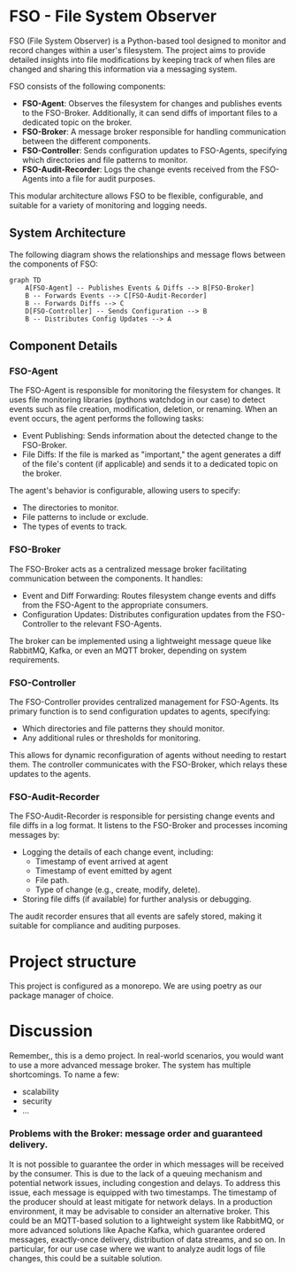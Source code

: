# FSO - File System Observer

FSO (File System Observer) is a Python-based tool designed to monitor and record changes within a user's filesystem. The project aims to provide detailed insights into file modifications by keeping track of when files are changed and sharing this information via a messaging system.

FSO consists of the following components:
- **FSO-Agent**: Observes the filesystem for changes and publishes events to the FSO-Broker. Additionally, it can send diffs of important files to a dedicated topic on the broker.
- **FSO-Broker**: A message broker responsible for handling communication between the different components.
- **FSO-Controller**: Sends configuration updates to FSO-Agents, specifying which directories and file patterns to monitor.
- **FSO-Audit-Recorder**: Logs the change events received from the FSO-Agents into a file for audit purposes.

This modular architecture allows FSO to be flexible, configurable, and suitable for a variety of monitoring and logging needs.

## System Architecture

The following diagram shows the relationships and message flows between the components of FSO:

```mermaid
graph TD
    A[FSO-Agent] -- Publishes Events & Diffs --> B[FSO-Broker]
    B -- Forwards Events --> C[FSO-Audit-Recorder]
    B -- Forwards Diffs --> C
    D[FSO-Controller] -- Sends Configuration --> B
    B -- Distributes Config Updates --> A
```


## Component Details

### FSO-Agent

The FSO-Agent is responsible for monitoring the filesystem for changes. It uses file monitoring libraries (pythons watchdog in our case) to detect events such as file creation, modification, deletion, or renaming. When an event occurs, the agent performs the following tasks:

- Event Publishing: Sends information about the detected change to the FSO-Broker.
- File Diffs: If the file is marked as "important," the agent generates a diff of the file's content (if applicable) and sends it to a dedicated topic on the broker.

The agent's behavior is configurable, allowing users to specify:

- The directories to monitor.
- File patterns to include or exclude.
- The types of events to track.

### FSO-Broker

The FSO-Broker acts as a centralized message broker facilitating communication between the components. It handles:

- Event and Diff Forwarding: Routes filesystem change events and diffs from the FSO-Agent to the appropriate consumers.
- Configuration Updates: Distributes configuration updates from the FSO-Controller to the relevant FSO-Agents.

The broker can be implemented using a lightweight message queue like RabbitMQ, Kafka, or even an MQTT broker, depending on system requirements.


### FSO-Controller

The FSO-Controller provides centralized management for FSO-Agents. Its primary function is to send configuration updates to agents, specifying:

- Which directories and file patterns they should monitor.
- Any additional rules or thresholds for monitoring.

This allows for dynamic reconfiguration of agents without needing to restart them. The controller communicates with the FSO-Broker, which relays these updates to the agents.


### FSO-Audit-Recorder

The FSO-Audit-Recorder is responsible for persisting change events and file diffs in a log format. It listens to the FSO-Broker and processes incoming messages by:

- Logging the details of each change event, including:
    - Timestamp of event arrived at agent
    - Timestamp of event emitted by agent
    - File path.
    - Type of change (e.g., create, modify, delete).
- Storing file diffs (if available) for further analysis or debugging.

The audit recorder ensures that all events are safely stored, making it suitable for compliance and auditing purposes.

# Project structure

This project is configured as a monorepo. We are using poetry as our package manager of choice.

# Discussion


Remember,, this is a demo project. In real-world scenarios, you would want to use a more advanced message broker. The system has multiple shortcomings. To name a few:
- scalability
- security
- ...

### Problems with the Broker: message order and guaranteed delivery.

It is not possible to guarantee the order in which messages will be received by the consumer. This is due to the lack of a queuing mechanism and potential network issues, including congestion and delays. To address this issue, each message is equipped with two timestamps. The timestamp of the producer should at least mitigate for network delays.
In a production environment, it may be advisable to consider an alternative broker. This could be an MQTT-based solution to a lightweight system like RabbitMQ, or more advanced solutions like Apache Kafka, which guarantee ordered messages, exactly-once delivery, distribution of data streams, and so on. In particular, for our use case where we want to analyze audit logs of file changes, this could be a suitable solution.
